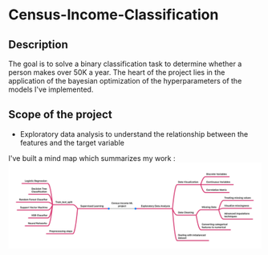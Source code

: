 # Census-Income-Classification

## Description

The goal is to solve a binary classification task to determine whether a person makes over 50K a year. The heart of the project lies in the application of the bayesian optimization of the hyperparameters of the models I've implemented.
 
 ## Scope of the project 
 
 * Exploratory data analysis to understand the relationship between the features and the target variable

I've built a mind map which summarizes my work :
![mind_map](mind_map.jpg)
